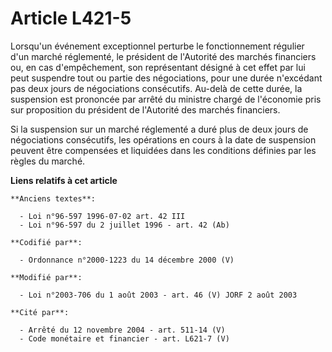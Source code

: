 # Article L421-5

Lorsqu'un événement exceptionnel perturbe le fonctionnement régulier d'un marché réglementé, le président de l'Autorité des
marchés financiers ou, en cas d'empêchement, son représentant désigné à cet effet par lui peut suspendre tout ou partie des
négociations, pour une durée n'excédant pas deux jours de négociations consécutifs. Au-delà de cette durée, la suspension est
prononcée par arrêté du ministre chargé de l'économie pris sur proposition du président de l'Autorité des marchés financiers.

Si la suspension sur un marché réglementé a duré plus de deux jours de négociations consécutifs, les opérations en cours à la
date de suspension peuvent être compensées et liquidées dans les conditions définies par les règles du marché.

**Liens relatifs à cet article**

	**Anciens textes**:

	  - Loi n°96-597 1996-07-02 art. 42 III
	  - Loi n°96-597 du 2 juillet 1996 - art. 42 (Ab)

	**Codifié par**:

	  - Ordonnance n°2000-1223 du 14 décembre 2000 (V)

	**Modifié par**:

	  - Loi n°2003-706 du 1 août 2003 - art. 46 (V) JORF 2 août 2003

	**Cité par**:

	  - Arrêté du 12 novembre 2004 - art. 511-14 (V)
	  - Code monétaire et financier - art. L621-7 (V)
